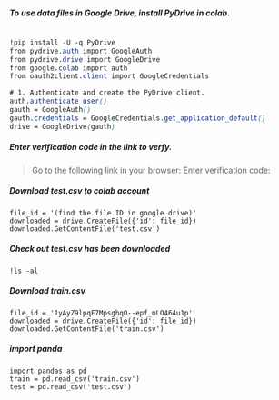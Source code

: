 ##### To use data files in Google Drive, install PyDrive in colab.

```css

!pip install -U -q PyDrive
from pydrive.auth import GoogleAuth
from pydrive.drive import GoogleDrive
from google.colab import auth
from oauth2client.client import GoogleCredentials 

# 1. Authenticate and create the PyDrive client.
auth.authenticate_user()
gauth = GoogleAuth()
gauth.credentials = GoogleCredentials.get_application_default()
drive = GoogleDrive(gauth)

```
##### Enter verification code in the link to verfy.

> Go to the following link in your browser:
Enter verification code:

#####  Download test.csv to colab account

```
file_id = '(find the file ID in google drive)'
downloaded = drive.CreateFile({'id': file_id})
downloaded.GetContentFile('test.csv')
```
##### Check out test.csv has been downloaded

```
!ls -al
```

##### Download train.csv

```
file_id = '1yAyZ9lpqF7MpsghqO--epf_mLO464u1p'
downloaded = drive.CreateFile({'id': file_id})
downloaded.GetContentFile('train.csv')
```

##### import panda

```
import pandas as pd
train = pd.read_csv('train.csv')
test = pd.read_csv('test.csv')
```
